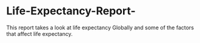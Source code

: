 # Life-Expectancy-Report-
This report takes a look at life expectancy Globally and some of the factors that affect life expectancy.
